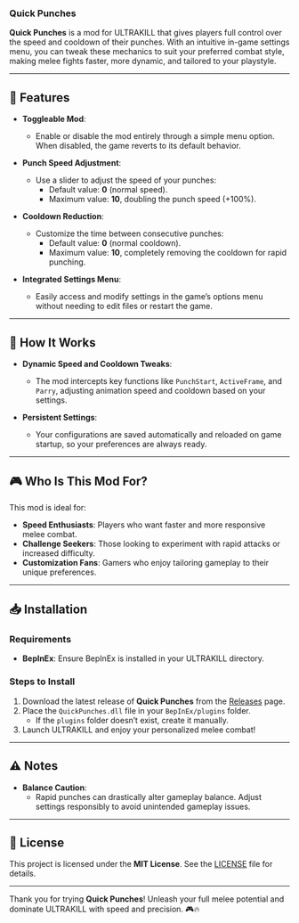 ### **Quick Punches**

**Quick Punches** is a mod for ULTRAKILL that gives players full control over the speed and cooldown of their punches. With an intuitive in-game settings menu, you can tweak these mechanics to suit your preferred combat style, making melee fights faster, more dynamic, and tailored to your playstyle.

---

## 🌟 Features

- **Toggleable Mod**:
  - Enable or disable the mod entirely through a simple menu option. When disabled, the game reverts to its default behavior.

- **Punch Speed Adjustment**:
  - Use a slider to adjust the speed of your punches:
    - Default value: **0** (normal speed).
    - Maximum value: **10**, doubling the punch speed (+100%).

- **Cooldown Reduction**:
  - Customize the time between consecutive punches:
    - Default value: **0** (normal cooldown).
    - Maximum value: **10**, completely removing the cooldown for rapid punching.

- **Integrated Settings Menu**:
  - Easily access and modify settings in the game’s options menu without needing to edit files or restart the game.

---

## 🚀 How It Works

- **Dynamic Speed and Cooldown Tweaks**:
  - The mod intercepts key functions like `PunchStart`, `ActiveFrame`, and `Parry`, adjusting animation speed and cooldown based on your settings.

- **Persistent Settings**:
  - Your configurations are saved automatically and reloaded on game startup, so your preferences are always ready.

---

## 🎮 Who Is This Mod For?

This mod is ideal for:
- **Speed Enthusiasts**: Players who want faster and more responsive melee combat.
- **Challenge Seekers**: Those looking to experiment with rapid attacks or increased difficulty.
- **Customization Fans**: Gamers who enjoy tailoring gameplay to their unique preferences.

---

## 📥 Installation

### Requirements
- **BepInEx**: Ensure BepInEx is installed in your ULTRAKILL directory.

### Steps to Install
1. Download the latest release of **Quick Punches** from the [Releases](https://github.com/MrRaposinha/QuickPunches/releases) page.
2. Place the `QuickPunches.dll` file in your `BepInEx/plugins` folder.
   - If the `plugins` folder doesn’t exist, create it manually.
3. Launch ULTRAKILL and enjoy your personalized melee combat!

---

## ⚠️ Notes

- **Balance Caution**:
  - Rapid punches can drastically alter gameplay balance. Adjust settings responsibly to avoid unintended gameplay issues.

---

## 📜 License

This project is licensed under the **MIT License**. See the [LICENSE](LICENSE) file for details.

---

Thank you for trying **Quick Punches**! Unleash your full melee potential and dominate ULTRAKILL with speed and precision. 🎮🔥
